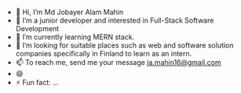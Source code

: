 - 👋 Hi, I’m Md Jobayer Alam Mahin
- 👀 I’m a junior developer and interested in Full-Stack Software Development
- 🌱 I’m currently learning MERN stack.
- 💞️ I’m looking for suitable places such as web and software solution companies specifically in Finland to learn as an intern.
- 📫 To reach me, send me your message ja.mahin16@gmail.com
- 😄
- ⚡ Fun fact: ...

<!---
jobayerAmahin/jobayerAmahin is a ✨ special ✨ repository because its `README.md` (this file) appears on your GitHub profile.
You can click the Preview link to take a look at your changes.
--->
